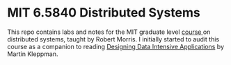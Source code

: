 # MIT 6.5840 Distributed Systems

This repo contains labs and notes for the MIT graduate level [ course ](https://pdos.csail.mit.edu/6.824/general.html) on distributed systems, taught by Robert Morris.
I initially started to audit this course as a companion to reading [Designing Data Intensive Applications](https://dataintensive.net/) by Martin Kleppman.
